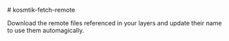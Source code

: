 # kosmtik-fetch-remote

Download the remote files referenced in your layers and update their name to use
them automagically.
